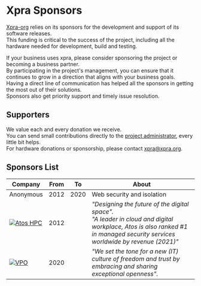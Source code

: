 # Xpra Sponsors


[Xpra-org](https://github.com/Xpra-org) relies on its sponsors for the development and support of its software releases.  
This funding is critical to the success of the project, including all the hardware needed for development, build and testing.  

If your business uses xpra, please consider sponsoring the project or becoming a business partner.  
By participating in the project's management, you can ensure that it continues to grow in a direction that aligns with your business goals.  
Having a direct line of communication has helped all the sponsors in getting the most out of their solutions.  
Sponsors also get priority support and timely issue resolution.  


## Supporters

We value each and every donation we receive.  
You can send small contributions directly to the [project administrator](https://github.com/sponsors/totaam), every little bit helps.  
For hardware donations or sponsorship, please contact [xpra@xpra.org](mailto:xpra@xpra.org).


## Sponsors List

| Company                                                                                                    | From | To   | About                                                                                                                                                                            |
|------------------------------------------------------------------------------------------------------------|------|------|----------------------------------------------------------------------------------------------------------------------------------------------------------------------------------|
| Anonymous                                                                                                  | 2012 | 2020 | Web security and isolation                                                                                                                                                       |
| [![Atos HPC](./images/logos/atos-black.png)](https://atos.net/en/solutions/high-performance-computing-hpc) | 2012 |      | _"Designing the future of the digital space"._<br />_"A leader in cloud and digital workplace, Atos is also ranked #1 in managed security services worldwide by revenue (2021)"_ |
| [![VPO](./images/logos/vpo-small.png)](https://vpo.nl)                                                     | 2020 |      | _"We set the tone for a new (IT) culture of freedom and trust by embracing and sharing exceptional openness"._                                                                   |
